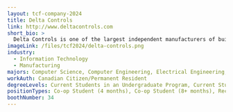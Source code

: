 ```yaml
---
layout: tcf-company-2024
title: Delta Controls
link: http://www.deltacontrols.com
short_bio: >
  Delta Controls is one of the largest independent manufacturers of building automation systems with more than 300 installers in over 80 countries. For more than 3 decades Delta Controls has offered dependable and user-friendly building control solutions to commercial, healthcare, education, leisure buildings and more. As industry leaders, our track record includes delivering the world's first fully integrated native BACnet building solution encompassing HVAC, Lighting and Access products.
imageLink: /files/tcf2024/delta-controls.png
industry:
  - Information Technology
  - Manufacturing
majors: Computer Science, Computer Engineering, Electrical Engineering, Mechanical Engineering
workAuth: Canadian Citizen/Permanent Resident
degreeLevels: Current Students in an Undergraduate Program, Current Students in a Masters Program, Current Students in a Phd Program, Graduated with an Undergraduate Degree, Graduated with a Graduate Degree (Masters or Phd)
positionTypes: Co-op Student (4 months), Co-op Student (8+ months), Recent Graduate, Full-time
boothNumber: 34
---
```

